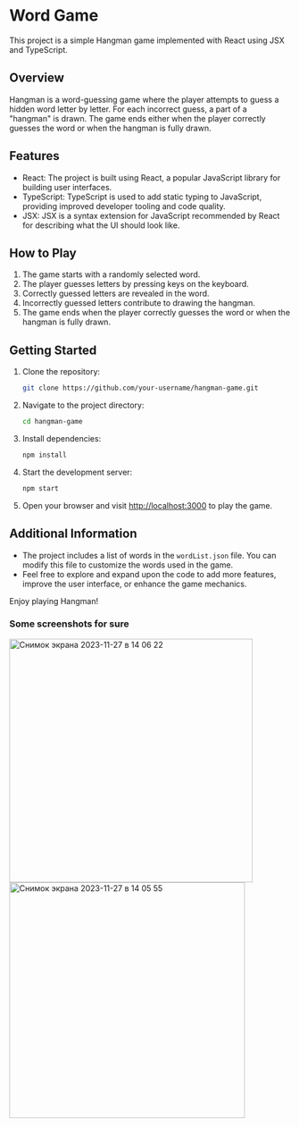 # Word Game

This project is a simple Hangman game implemented with React using JSX and TypeScript.

## Overview

Hangman is a word-guessing game where the player attempts to guess a hidden word letter by letter. For each incorrect guess, a part of a "hangman" is drawn. The game ends either when the player correctly guesses the word or when the hangman is fully drawn.

## Features

- React: The project is built using React, a popular JavaScript library for building user interfaces.
- TypeScript: TypeScript is used to add static typing to JavaScript, providing improved developer tooling and code quality.
- JSX: JSX is a syntax extension for JavaScript recommended by React for describing what the UI should look like.

## How to Play

1. The game starts with a randomly selected word.
2. The player guesses letters by pressing keys on the keyboard.
3. Correctly guessed letters are revealed in the word.
4. Incorrectly guessed letters contribute to drawing the hangman.
5. The game ends when the player correctly guesses the word or when the hangman is fully drawn.

## Getting Started

1. Clone the repository:

   ```bash
   git clone https://github.com/your-username/hangman-game.git
   ```

2. Navigate to the project directory:

   ```bash
   cd hangman-game
   ```

3. Install dependencies:

   ```bash
   npm install
   ```

4. Start the development server:

   ```bash
   npm start
   ```

5. Open your browser and visit [http://localhost:3000](http://localhost:3000) to play the game.

## Additional Information

- The project includes a list of words in the `wordList.json` file. You can modify this file to customize the words used in the game.
- Feel free to explore and expand upon the code to add more features, improve the user interface, or enhance the game mechanics.

Enjoy playing Hangman!

### Some screenshots for sure
<img width="436" alt="Снимок экрана 2023-11-27 в 14 06 22" src="https://github.com/commmpotte/words_game/assets/95095531/bdf2823e-267f-4451-ac53-225971b0db54">
<img width="422" alt="Снимок экрана 2023-11-27 в 14 05 55" src="https://github.com/commmpotte/words_game/assets/95095531/dc9798f8-b4e8-473b-9096-9515933fef9c">

